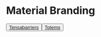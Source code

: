 <!DOCTYPE html>
<html lang="es">
<head>
 
<meta charset="UTF-8">
  <meta name="viewport" content="width=device-width, initial-scale=1.0">
<H1>Material Branding</H1>
</head>
<body>
<td>
<button onclick="window.location"><a href="https://github.com/warehouseVY/Tensa-totem/blob/Tensabarriers/Readme.md" target="_blank">Tensabarriers</a>
</td>
 
<td> <button onclick="window.location"><a href="https://github.com/warehouseVY/Tensa-totem/blob/Totems/Readme.md" target="_blank">Totems</a>
</button></td>

</body>

</html>






